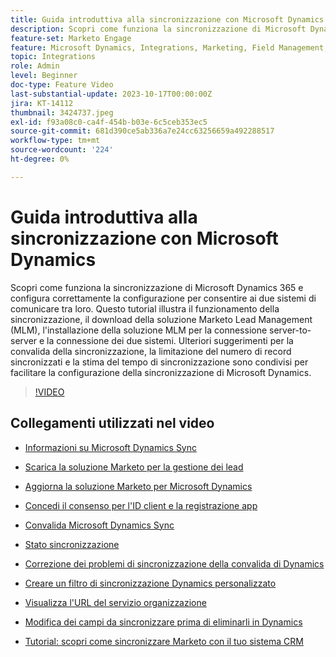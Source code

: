 ```yaml
---
title: Guida introduttiva alla sincronizzazione con Microsoft Dynamics
description: Scopri come funziona la sincronizzazione di Microsoft Dynamics 365 e configura correttamente la configurazione per consentire ai due sistemi di comunicare tra loro. Questo tutorial illustra il funzionamento della sincronizzazione, il download della soluzione Marketo Lead Management (MLM), l'installazione della soluzione MLM per la connessione server-to-server e la connessione dei due sistemi.
feature-set: Marketo Engage
feature: Microsoft Dynamics, Integrations, Marketing, Field Management, Administration
topic: Integrations
role: Admin
level: Beginner
doc-type: Feature Video
last-substantial-update: 2023-10-17T00:00:00Z
jira: KT-14112
thumbnail: 3424737.jpeg
exl-id: f93a08c0-ca4f-454b-b03e-6c5ceb353ec5
source-git-commit: 681d390ce5ab336a7e24cc63256659a492288517
workflow-type: tm+mt
source-wordcount: '224'
ht-degree: 0%

---
```


# Guida introduttiva alla sincronizzazione con Microsoft Dynamics

Scopri come funziona la sincronizzazione di Microsoft Dynamics 365 e configura correttamente la configurazione per consentire ai due sistemi di comunicare tra loro. Questo tutorial illustra il funzionamento della sincronizzazione, il download della soluzione Marketo Lead Management (MLM), l&#39;installazione della soluzione MLM per la connessione server-to-server e la connessione dei due sistemi. Ulteriori suggerimenti per la convalida della sincronizzazione, la limitazione del numero di record sincronizzati e la stima del tempo di sincronizzazione sono condivisi per facilitare la configurazione della sincronizzazione di Microsoft Dynamics.

>[!VIDEO](https://video.tv.adobe.com/v/3424737/?learn=on)

## Collegamenti utilizzati nel video

* [Informazioni su Microsoft Dynamics Sync](https://experienceleague.adobe.com/docs/marketo/using/product-docs/crm-sync/microsoft-dynamics/understanding-the-microsoft-dynamics-sync.html)

* [Scarica la soluzione Marketo per la gestione dei lead](https://experienceleague.adobe.com/docs/marketo/using/product-docs/crm-sync/microsoft-dynamics/sync-setup/download-the-marketo-lead-management-solution.html)

* [Aggiorna la soluzione Marketo per Microsoft Dynamics](https://experienceleague.adobe.com/docs/marketo/using/product-docs/crm-sync/microsoft-dynamics/sync-setup/update-the-marketo-solution-for-microsoft-dynamics.html)

* [Concedi il consenso per l&#39;ID client e la registrazione app](https://experienceleague.adobe.com/docs/marketo/using/product-docs/crm-sync/microsoft-dynamics/sync-setup/grant-consent-for-client-id-and-app-registration.html)

* [Convalida Microsoft Dynamics Sync](https://experienceleague.adobe.com/docs/marketo/using/product-docs/crm-sync/microsoft-dynamics/sync-setup/validate-microsoft-dynamics-sync.html)

* [Stato sincronizzazione](https://experienceleague.adobe.com/docs/marketo/using/product-docs/crm-sync/microsoft-dynamics/microsoft-dynamics-sync-details/sync-status.html)

* [Correzione dei problemi di sincronizzazione della convalida di Dynamics](https://experienceleague.adobe.com/docs/marketo/using/product-docs/crm-sync/microsoft-dynamics/fix-dynamics-validation-sync-issues.html)

* [Creare un filtro di sincronizzazione Dynamics personalizzato](https://experienceleague.adobe.com/docs/marketo/using/product-docs/crm-sync/microsoft-dynamics/custom-dynmaics-sync-filter-details/create-a-custom-dynamics-sync-filter.html)

* [Visualizza l&#39;URL del servizio organizzazione](https://experienceleague.adobe.com/docs/marketo/using/product-docs/crm-sync/microsoft-dynamics/sync-setup/view-the-organization-service-url.html)

* [Modifica dei campi da sincronizzare prima di eliminarli in Dynamics](https://experienceleague.adobe.com/docs/marketo/using/product-docs/crm-sync/microsoft-dynamics/microsoft-dynamics-sync-details/editing-fields-to-sync-before-deleting-them-in-dynamics.html)

* [Tutorial: scopri come sincronizzare Marketo con il tuo sistema CRM](https://experienceleague.adobe.com/docs/marketo-learn/tutorials/lead-and-data-management/crm-sync-learn.html)
